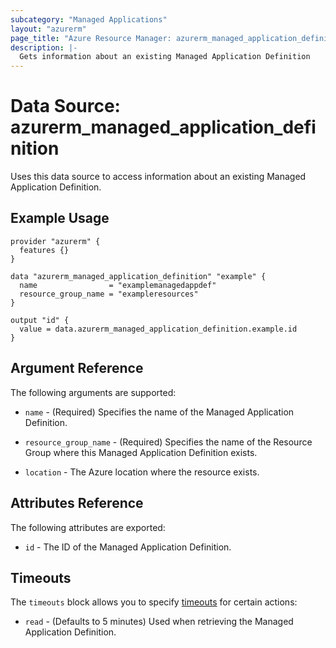 ```yaml
---
subcategory: "Managed Applications"
layout: "azurerm"
page_title: "Azure Resource Manager: azurerm_managed_application_definition"
description: |-
  Gets information about an existing Managed Application Definition
---
```


# Data Source: azurerm_managed_application_definition

Uses this data source to access information about an existing Managed Application Definition.

## Example Usage

```hcl
provider "azurerm" {
  features {}
}

data "azurerm_managed_application_definition" "example" {
  name                = "examplemanagedappdef"
  resource_group_name = "exampleresources"
}

output "id" {
  value = data.azurerm_managed_application_definition.example.id
}
```

## Argument Reference

The following arguments are supported:

* `name` - (Required) Specifies the name of the Managed Application Definition.

* `resource_group_name` - (Required) Specifies the name of the Resource Group where this Managed Application Definition exists.

* `location` - The Azure location where the resource exists.

## Attributes Reference

The following attributes are exported:

* `id` - The ID of the Managed Application Definition.

## Timeouts

The `timeouts` block allows you to specify [timeouts](https://www.terraform.io/language/resources/syntax#operation-timeouts) for certain actions:

* `read` - (Defaults to 5 minutes) Used when retrieving the Managed Application Definition.
